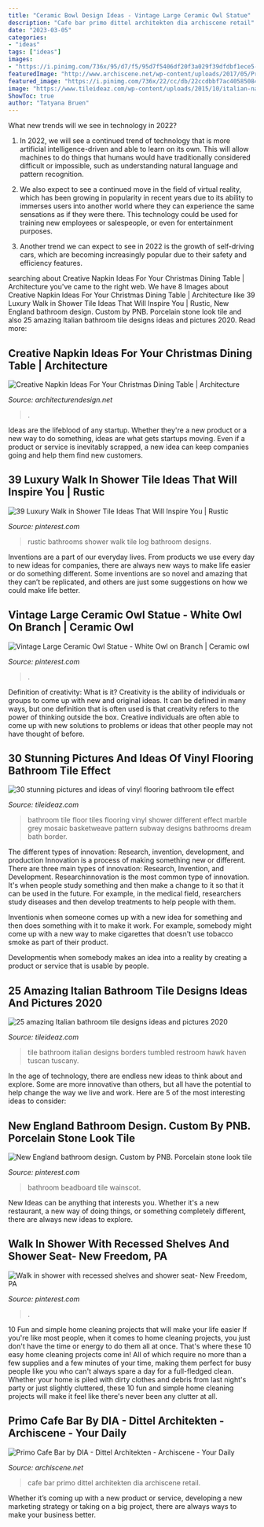 ```yaml
---
title: "Ceramic Bowl Design Ideas - Vintage Large Ceramic Owl Statue"
description: "Cafe bar primo dittel architekten dia archiscene retail"
date: "2023-03-05"
categories:
- "ideas"
tags: ["ideas"]
images:
- "https://i.pinimg.com/736x/95/d7/f5/95d7f5406df20f3a029f39dfdbf1ece5--log-home-bathrooms-rustic-bathrooms.jpg"
featuredImage: "http://www.archiscene.net/wp-content/uploads/2017/05/Primo-Cafe-Bar-4-730x1095.jpg"
featured_image: "https://i.pinimg.com/736x/22/cc/db/22ccdbbf7ac405850849a8aa0dc81ef3.jpg"
image: "https://www.tileideaz.com/wp-content/uploads/2015/10/italian-natural-borders-replacing-board-black-wall-basins-seats-ceramics-mosaics-inserts-sheet-cubicles-restroom-tumbled-build-bathroom-wall-tile-option-for-modern-home.jpg"
ShowToc: true
author: "Tatyana Bruen"
---
```



What new trends will we see in technology in 2022?
1. In 2022, we will see a continued trend of technology that is more artificial intelligence-driven and able to learn on its own. This will allow machines to do things that humans would have traditionally considered difficult or impossible, such as understanding natural language and pattern recognition.
2. We also expect to see a continued move in the field of virtual reality, which has been growing in popularity in recent years due to its ability to immerses users into another world where they can experience the same sensations as if they were there. This technology could be used for training new employees or salespeople, or even for entertainment purposes.

3. Another trend we can expect to see in 2022 is the growth of self-driving cars, which are becoming increasingly popular due to their safety and efficiency features.

	

		
searching about Creative Napkin Ideas For Your Christmas Dining Table | Architecture you've came to the right web. We have 8 Images about Creative Napkin Ideas For Your Christmas Dining Table | Architecture like 39 Luxury Walk in Shower Tile Ideas That Will Inspire You | Rustic, New England bathroom design. Custom by PNB. Porcelain stone look tile and also 25 amazing Italian bathroom tile designs ideas and pictures 2020. Read more:
		
    
## Creative Napkin Ideas For Your Christmas Dining Table | Architecture

<img loading=lazy src="https://cdn.architecturendesign.net/wp-content/uploads/2015/12/08-Fun-And-Festive-Napkin-AD.jpg" onerror="this.onerror=null;this.src='https://tse2.mm.bing.net/th?id=OIP.rRNoXBaYUl_CuvaBAo8QgAHaLH&amp;pid=15.1';" alt="Creative Napkin Ideas For Your Christmas Dining Table | Architecture">

_Source: architecturendesign.net_

>. 

	

Ideas are the lifeblood of any startup. Whether they're a new product or a new way to do something, ideas are what gets startups moving. Even if a product or service is inevitably scrapped, a new idea can keep companies going and help them find new customers.

    
## 39 Luxury Walk In Shower Tile Ideas That Will Inspire You | Rustic

<img loading=lazy src="https://i.pinimg.com/736x/95/d7/f5/95d7f5406df20f3a029f39dfdbf1ece5--log-home-bathrooms-rustic-bathrooms.jpg" onerror="this.onerror=null;this.src='https://tse4.mm.bing.net/th?id=OIP.b95Woq38xob7hWyJQNgUuQHaLE&amp;pid=15.1';" alt="39 Luxury Walk in Shower Tile Ideas That Will Inspire You | Rustic">

_Source: pinterest.com_

>rustic bathrooms shower walk tile log bathroom designs. 

	

Inventions are a part of our everyday lives. From products we use every day to new ideas for companies, there are always new ways to make life easier or do something different. Some inventions are so novel and amazing that they can’t be replicated, and others are just some suggestions on how we could make life better.

    
## Vintage Large Ceramic Owl Statue - White Owl On Branch | Ceramic Owl

<img loading=lazy src="https://i.pinimg.com/736x/22/cc/db/22ccdbbf7ac405850849a8aa0dc81ef3.jpg" onerror="this.onerror=null;this.src='https://tse1.mm.bing.net/th?id=OIP.RyAvrHtSH-8yK57_XRzXywHaJ3&amp;pid=15.1';" alt="Vintage Large Ceramic Owl Statue - White Owl on Branch | Ceramic owl">

_Source: pinterest.com_

>. 

	

Definition of creativity: What is it?
Creativity is the ability of individuals or groups to come up with new and original ideas. It can be defined in many ways, but one definition that is often used is that creativity refers to the power of thinking outside the box. Creative individuals are often able to come up with new solutions to problems or ideas that other people may not have thought of before.

    
## 30 Stunning Pictures And Ideas Of Vinyl Flooring Bathroom Tile Effect

<img loading=lazy src="http://www.tileideaz.com/wp-content/uploads/2015/09/grey-bathroom-floor-tiles-different-decoration-19-on-bathroom-design-ideas.jpg" onerror="this.onerror=null;this.src='https://tse1.mm.bing.net/th?id=OIP.NLEAJcICqNru_PrS50K2qgHaLE&amp;pid=15.1';" alt="30 stunning pictures and ideas of vinyl flooring bathroom tile effect">

_Source: tileideaz.com_

>bathroom tile floor tiles flooring vinyl shower different effect marble grey mosaic basketweave pattern subway designs bathrooms dream bath border. 

	

The different types of innovation: Research, invention, development, and production
Innovation is a process of making something new or different. There are three main types of innovation: Research, Invention, and Development.
Researchinnovation is the most common type of innovation. It's when people study something and then make a change to it so that it can be used in the future. For example, in the medical field, researchers study diseases and then develop treatments to help people with them.

Inventionis when someone comes up with a new idea for something and then does something with it to make it work. For example, somebody might come up with a new way to make cigarettes that doesn't use tobacco smoke as part of their product. 

Developmentis when somebody makes an idea into a reality by creating a product or service that is usable by people.

    
## 25 Amazing Italian Bathroom Tile Designs Ideas And Pictures 2020

<img loading=lazy src="https://www.tileideaz.com/wp-content/uploads/2015/10/italian-natural-borders-replacing-board-black-wall-basins-seats-ceramics-mosaics-inserts-sheet-cubicles-restroom-tumbled-build-bathroom-wall-tile-option-for-modern-home.jpg" onerror="this.onerror=null;this.src='https://tse2.mm.bing.net/th?id=OIP.16sDjM93-GHos5WcXT1JqgHaLH&amp;pid=15.1';" alt="25 amazing Italian bathroom tile designs ideas and pictures 2020">

_Source: tileideaz.com_

>tile bathroom italian designs borders tumbled restroom hawk haven tuscan tuscany. 

	

In the age of technology, there are endless new ideas to think about and explore. Some are more innovative than others, but all have the potential to help change the way we live and work. Here are 5 of the most interesting ideas to consider: 

    
## New England Bathroom Design. Custom By PNB. Porcelain Stone Look Tile

<img loading=lazy src="https://i.pinimg.com/736x/46/2e/ba/462eba574a2a6bf4e3eb5b9ad3c188bb.jpg" onerror="this.onerror=null;this.src='https://tse3.mm.bing.net/th?id=OIP.W_o1c4Qzk2XLWC0SQV5Z_QHaLJ&amp;pid=15.1';" alt="New England bathroom design. Custom by PNB. Porcelain stone look tile">

_Source: pinterest.com_

>bathroom beadboard tile wainscot. 

	

New Ideas can be anything that interests you. Whether it's a new restaurant, a new way of doing things, or something completely different, there are always new ideas to explore.

    
## Walk In Shower With Recessed Shelves And Shower Seat- New Freedom, PA

<img loading=lazy src="https://i.pinimg.com/736x/07/c7/56/07c75676367dc390ac2d2d346ac36c33--shower-seat-walk-in-shower.jpg" onerror="this.onerror=null;this.src='https://tse2.mm.bing.net/th?id=OIP.1G8xfb1FB0QfTtcbGiqMdADIEs&amp;pid=15.1';" alt="Walk in shower with recessed shelves and shower seat- New Freedom, PA">

_Source: pinterest.com_

>. 

	

10 Fun and simple home cleaning projects that will make your life easier
If you're like most people, when it comes to home cleaning projects, you just don't have the time or energy to do them all at once. That's where these 10 easy home cleaning projects come in! All of which require no more than a few supplies and a few minutes of your time, making them perfect for busy people like you who can't always spare a day for a full-fledged clean. Whether your home is piled with dirty clothes and debris from last night's party or just slightly cluttered, these 10 fun and simple home cleaning projects will make it feel like there's never been any clutter at all.

    
## Primo Cafe Bar By DIA - Dittel Architekten - Archiscene - Your Daily

<img loading=lazy src="http://www.archiscene.net/wp-content/uploads/2017/05/Primo-Cafe-Bar-4-730x1095.jpg" onerror="this.onerror=null;this.src='https://tse4.mm.bing.net/th?id=OIP.Alu6JGI-Oe95-40lgl8bdQHaLH&amp;pid=15.1';" alt="Primo Cafe Bar by DIA - Dittel Architekten - Archiscene - Your Daily">

_Source: archiscene.net_

>cafe bar primo dittel architekten dia archiscene retail. 

	

Whether it’s coming up with a new product or service, developing a new marketing strategy or taking on a big project, there are always ways to make your business better.

